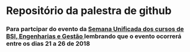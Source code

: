 # Repositório da palestra de github

  ### Para partcipar do evento da [Semana Unificada dos cursos de BSI, Engenharias e Gestão ](https://www.cesjf.br/semana-unificada-dos-cursos-bsi-engenharias-gestao-software.html) **lembrando que o evento ocorrerá entre os dias 21 a 26 de 2018**
  
